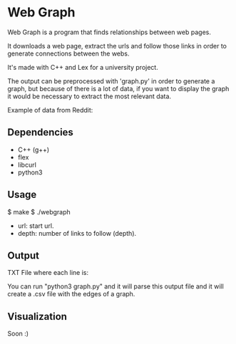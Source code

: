 # Web Graph

Web Graph is a program that finds relationships between web pages.

It downloads a web page, extract the urls and follow those links in order
to generate connections between the webs.

It's made with C++ and Lex for a university project.

The output can be preprocessed with 'graph.py' in order to generate a graph, but because of there is a lot of data, if you want to display the graph it would be necessary to extract the most relevant data.

Example of data from Reddit:



## Dependencies
- C++ (g++)
- flex
- libcurl
- python3

## Usage

$ make
$ ./webgraph <url> <depth>

- url: start url.
- depth: number of links to follow (depth).

## Output

TXT File where each line is:

<downloaded url> <scrapped urls>

You can run "python3 graph.py" and it will parse this output file and it will create a .csv file with the edges of a graph.

## Visualization

Soon :)
